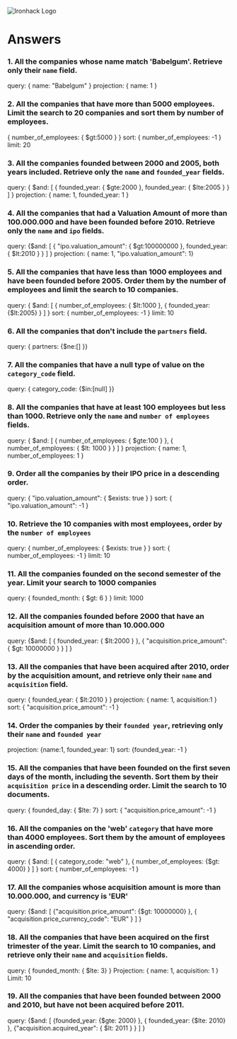 ![Ironhack Logo](https://i.imgur.com/1QgrNNw.png)

# Answers

### 1. All the companies whose name match 'Babelgum'. Retrieve only their `name` field.

<!-- Your Code Goes Here -->
query: { name: "Babelgum" }
projection: { name: 1 }


### 2. All the companies that have more than 5000 employees. Limit the search to 20 companies and sort them by **number of employees**.

<!-- Your Code Goes Here -->
{ number_of_employees: { $gt:5000 } }
sort: { number_of_employees: -1 }
limit: 20

### 3. All the companies founded between 2000 and 2005, both years included. Retrieve only the `name` and `founded_year` fields.

<!-- Your Code Goes Here -->
query: { $and: [ { founded_year: { $gte:2000 }, founded_year: { $lte:2005 } } ] }
projection: { name: 1, founded_year: 1 }

### 4. All the companies that had a Valuation Amount of more than 100.000.000 and have been founded before 2010. Retrieve only the `name` and `ipo` fields.

<!-- Your Code Goes Here -->
query: {$and: [ { "ipo.valuation_amount": { $gt:100000000 }, founded_year: { $lt:2010 } } ] }
projection: { name: 1, "ipo.valuation_amount": 1}

### 5. All the companies that have less than 1000 employees and have been founded before 2005. Order them by the number of employees and limit the search to 10 companies.
<!-- Your Code Goes Here -->
query: { $and: [ { number_of_employees: { $lt:1000 }, { founded_year: {$lt:2005} } ] }
sort: { number_of_employees: -1 }
limit: 10

### 6. All the companies that don't include the `partners` field.
<!-- Your Code Goes Here -->
query: { partners: {$ne:[] }} 

### 7. All the companies that have a null type of value on the `category_code` field.
<!-- Your Code Goes Here -->
query: { category_code: {$in:[null] }} 

### 8. All the companies that have at least 100 employees but less than 1000. Retrieve only the `name` and `number of employees` fields.
<!-- Your Code Goes Here -->
query: { $and: [ { number_of_employees: { $gte:100 } }, { number_of_employees: { $lt: 1000 } } ] }
projection: { name: 1, number_of_employees: 1 }

### 9. Order all the companies by their IPO price in a descending order.
<!-- Your Code Goes Here -->
query: { "ipo.valuation_amount": { $exists: true } } 
sort: { "ipo.valuation_amount": -1 }

### 10. Retrieve the 10 companies with most employees, order by the `number of employees`
query: { number_of_employees: { $exists: true } }
sort: { number_of_employees: -1 }
limit: 10
<!-- Your Code Goes Here -->

### 11. All the companies founded on the second semester of the year. Limit your search to 1000 companies
<!-- Your Code Goes Here -->
query: { founded_month: { $gt: 6 } }
limit: 1000

### 12. All the companies founded before 2000 that have an acquisition amount of more than 10.000.000
<!-- Your Code Goes Here -->
query: {$and: [ { founded_year: { $lt:2000 } }, { "acquisition.price_amount": { $gt: 10000000 } } ] }


### 13. All the companies that have been acquired after 2010, order by the acquisition amount, and retrieve only their `name` and `acquisition` field.
<!-- Your Code Goes Here -->
query: { founded_year: { $lt:2010 } }
projection: { name: 1, acquisition:1 }
sort: { "acquisition.price_amount": -1 }

### 14. Order the companies by their `founded year`, retrieving only their `name` and `founded year`
<!-- Your Code Goes Here -->
projection: {name:1, founded_year: 1}
sort: {founded_year: -1 }


### 15. All the companies that have been founded on the first seven days of the month, including the seventh. Sort them by their `acquisition price` in a descending order. Limit the search to 10 documents.
<!-- Your Code Goes Here -->
query: { founded_day: { $lte: 7} }
sort: { "acquisition.price_amount": -1 }


### 16. All the companies on the 'web' `category` that have more than 4000 employees. Sort them by the amount of employees in ascending order.
<!-- Your Code Goes Here -->
query: { $and: [ { category_code: "web" }, { number_of_employees: {$gt: 4000} } ] }
sort: { number_of_employees: -1 }

### 17. All the companies whose acquisition amount is more than 10.000.000, and currency is 'EUR'
<!-- Your Code Goes Here -->
query: {$and: [ {"acquisition.price_amount": {$gt: 10000000} }, { "acquisition.price_currency_code": "EUR" } ] }


### 18. All the companies that have been acquired on the first trimester of the year. Limit the search to 10 companies, and retrieve only their `name` and `acquisition` fields.
<!-- Your Code Goes Here -->
query: { founded_month: { $lte: 3} }
Projection: { name: 1, acquisition: 1 }
Limit: 10

### 19. All the companies that have been founded between 2000 and 2010, but have not been acquired before 2011.
<!-- Your Code Goes Here -->
query: {$and: [ {founded_year: {$gte: 2000} }, { founded_year: {$lte: 2010} }, {"acquisition.acquired_year": { $lt: 2011 } } ] }
